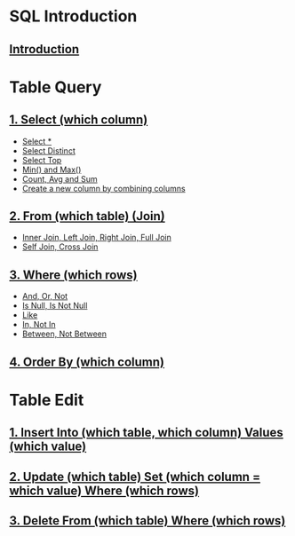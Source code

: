 # SQL Introduction
## [Introduction](https://github.com/yangshiteng/StatQuest-Study-Notes/blob/main/SQL/Introduction.md)

# Table Query

## [1. Select (which column)](https://github.com/yangshiteng/StatQuest-Study-Notes/blob/main/SQL/select.md)
  * [Select \*](https://github.com/yangshiteng/StatQuest-Study-Notes/blob/main/SQL/SelectALL.md)
  * [Select Distinct](https://github.com/yangshiteng/StatQuest-Study-Notes/blob/main/SQL/SelectDistinct.md)
  * [Select Top](https://github.com/yangshiteng/StatQuest-Study-Notes/blob/main/SQL/SelectTop.md)
  * [Min() and Max()](https://github.com/yangshiteng/StatQuest-Study-Notes/blob/main/SQL/minandmax.md)
  * [Count, Avg and Sum](https://github.com/yangshiteng/StatQuest-Study-Notes/blob/main/SQL/Count%2C%20Avg%20and%20Sum.md)
  * [Create a new column by combining columns](https://github.com/yangshiteng/StatQuest-Study-Notes/blob/main/SQL/ColumnCombine.md)
## [2. From (which table) (Join)](https://github.com/yangshiteng/StatQuest-Study-Notes/blob/main/Notes/SQL_join.md)
  * [Inner Join, Left Join, Right Join, Full Join]()
  * [Self Join, Cross Join]()
## [3. Where (which rows)](https://github.com/yangshiteng/StatQuest-Study-Notes/blob/main/SQL/where.md)
  * [And, Or, Not](https://github.com/yangshiteng/StatQuest-Study-Notes/blob/main/SQL/And%2C%20Or%2C%20Not.md)
  * [Is Null, Is Not Null](https://github.com/yangshiteng/StatQuest-Study-Notes/blob/main/SQL/Nullvalue.md)
  * [Like](https://github.com/yangshiteng/StatQuest-Study-Notes/blob/main/SQL/likeoperator.md)
  * [In, Not In](https://github.com/yangshiteng/StatQuest-Study-Notes/blob/main/SQL/In_operator.md)
  * [Between, Not Between](https://github.com/yangshiteng/StatQuest-Study-Notes/blob/main/SQL/Between.md)
## [4. Order By (which column)](https://github.com/yangshiteng/StatQuest-Study-Notes/blob/main/SQL/Order_by.md)

# Table Edit

## [1. Insert Into (which table, which column) Values (which value)](https://github.com/yangshiteng/StatQuest-Study-Notes/blob/main/SQL/Insert_into.md)
## [2. Update (which table) Set (which column = which value) Where (which rows)](https://github.com/yangshiteng/StatQuest-Study-Notes/blob/main/SQL/update.md)
## [3. Delete From (which table) Where (which rows)](https://github.com/yangshiteng/StatQuest-Study-Notes/blob/main/SQL/Delete.md)
